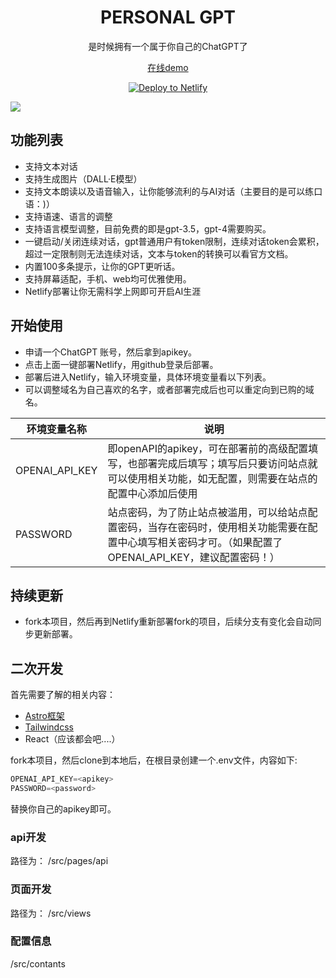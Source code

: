 <div align='center'>
<h1>PERSONAL GPT</h1>
是时候拥有一个属于你自己的ChatGPT了

[在线demo](https://quguoliang.netlify.app/)

[![Deploy to Netlify](https://p3-juejin.byteimg.com/tos-cn-i-k3u1fbpfcp/0fa7e21562ad412585947d84ac7d08e8~tplv-k3u1fbpfcp-zoom-1.image)](https://app.netlify.com/start/deploy?repository=https://github.com/quguoliang/personal-gpt#OPENAI_API_KEY=\&PASSWORD=)

</div>

![](https://p9-juejin.byteimg.com/tos-cn-i-k3u1fbpfcp/32f542b345dd4e738a8ab4151496287e~tplv-k3u1fbpfcp-watermark.image?)

## 功能列表

*   支持文本对话
*   支持生成图片（DALL·E模型）
*   支持文本朗读以及语音输入，让你能够流利的与AI对话（主要目的是可以练口语：)）
*   支持语速、语言的调整
*   支持语言模型调整，目前免费的即是gpt-3.5，gpt-4需要购买。
*   一键启动/关闭连续对话，gpt普通用户有token限制，连续对话token会累积，超过一定限制则无法连续对话，文本与token的转换可以看官方文档。
*   内置100多条提示，让你的GPT更听话。
*   支持屏幕适配，手机、web均可优雅使用。
*   Netlify部署让你无需科学上网即可开启AI生涯

## 开始使用

*   申请一个ChatGPT 账号，然后拿到apikey。
*   点击上面一键部署Netlify，用github登录后部署。
*   部署后进入Netlify，输入环境变量，具体环境变量看以下列表。
*   可以调整域名为自己喜欢的名字，或者部署完成后也可以重定向到已购的域名。

| 环境变量名称         | 说明                                                                                  |
| -------------- | ----------------------------------------------------------------------------------- |
| OPENAI\_API\_KEY | 即openAPI的apikey，可在部署前的高级配置填写，也部署完成后填写；填写后只要访问站点就可以使用相关功能，如无配置，则需要在站点的配置中心添加后使用      |
| PASSWORD       | 站点密码，为了防止站点被滥用，可以给站点配置密码，当存在密码时，使用相关功能需要在配置中心填写相关密码才可。（如果配置了OPENAI\_API\_KEY，建议配置密码！） |

## 持续更新

*   fork本项目，然后再到Netlify重新部署fork的项目，后续分支有变化会自动同步更新部署。

## 二次开发

首先需要了解的相关内容：

*   [ Astro框架](https://astro.build/)
*   [Tailwindcss](https://www.tailwindcss.cn/)
*   React（应该都会吧....）

fork本项目，然后clone到本地后，在根目录创建一个.env文件，内容如下:

```js
OPENAI_API_KEY=<apikey>
PASSWORD=<password>
```

替换你自己的apikey即可。

### api开发

路径为：
/src/pages/api

### 页面开发

路径为：
/src/views

### 配置信息

/src/contants
